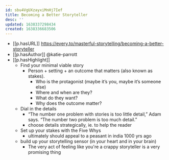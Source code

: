 ```yaml
---
id: sbu4VgUXzayxiMnHj7Ief
title: Becoming a Better Storyteller
desc: ''
updated: 1638337298434
created: 1638336683506
---
```




- [[p.hasURL]] https://every.to/masterful-storytelling/becoming-a-better-storyteller
- [[p.hasAuthor]] @katie-parrott
- [[p.hasHighlight]]
  - Find your minimal viable story
    - Person + setting + an outcome that matters (also known as stakes). 
      - Who is the protagonist (maybe it’s you, maybe it’s someone else) 
      - Where and when are they? 
      - What do they want? 
      - Why does the outcome matter? 
  - Dial in the details
    - “The number one problem with stories is too little detail,” Adam says. “The number two problem is too much detail.”
    - choose details strategically, ie. to help the reader
  - Set up your stakes with the Five Whys
    - ultimately should appeal to a peasant in india 1000 yrs ago
  - build up your storytelling sensor (in your heart and in your brain)
    - The very act of feeling like you're a crappy storyteller is a very promising thing
